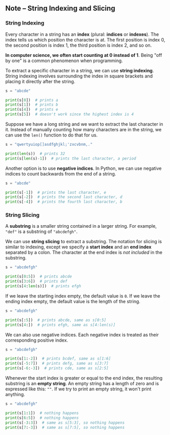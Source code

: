 ## Note – String Indexing and Slicing

### String Indexing

Every character in a string has an **index** (plural: **indices** or **indexes**). The index tells us which position the character is at. The first position is index 0, the second position is index 1, the third position is index 2, and so on.

**In computer science, we often start counting at 0 instead of 1**. Being "off by one" is a common phenomenon when programming.

To extract a specific character in a string, we can use **string indexing**. String indexing involves surrounding the index in square brackets and placing it directly after the string.

```python
s = "abcde"

print(s[0])  # prints a
print(s[1])  # prints b
print(s[4])  # prints e
print(s[5])  # doesn't work since the highest index is 4
```

Suppose we have a long string and we want to extract the last character in it. Instead of manually counting how many characters are in the string, we can use the `len()` function to do that for us.

```python
s = "qwertyuiop[]asdfghjkl;'zxcvbnm,."

print(len(s))  # prints 32
print(s[len(s)-1])  # prints the last character, a period
```

Another option is to use **negative indices**. In Python, we can use negative indices to count backwards from the end of a string.

```python
s = "abcde"

print(s[-1])  # prints the last character, e
print(s[-2])  # prints the second last character, d
print(s[-4])  # prints the fourth last character, b
```

### String Slicing

A **substring** is a smaller string contained in a larger string. For example, `"def"` is a substring of `"abcdefgh"`.

We can use **string slicing** to extract a substring. The notation for slicing is similar to indexing, except we specify a **start index** and an **end index** separated by a colon. The character at the end index is *not included* in the substring.

```python
s = "abcdefgh"

print(s[0:5])  # prints abcde
print(s[3:6])  # prints def
print(s[4:len(s)])  # prints efgh
```

If we leave the starting index empty, the default value is `0`. If we leave the ending index empty, the default value is the length of the string.

```python
s = "abcdefgh"

print(s[:5])  # prints abcde, same as s[0:5]
print(s[4:])  # prints efgh, same as s[4:len(s)]
```

We can also use negative indices. Each negative index is treated as their corresponding positive index.

```python
s = "abcdefgh"

print(s[1:-2])  # prints bcdef, same as s[1:6]
print(s[-5:7])  # prints defg, same as s[3:7]
print(s[-6:-3])  # prints cde, same as s[2:5]
```

Whenever the start index is greater or equal to the end index, the resulting substring is an **empty string**. An empty string has a length of zero and is expressed like this: `""`. If we try to print an empty string, it won't print anything.

```python
s = "abcdefgh"

print(s[1:1])  # nothing happens
print(s[6:5])  # nothing happens
print(s[-3:3])  # same as s[5:3], so nothing happens
print(s[7:-3])  # same as s[7:5], so nothing happens
```

